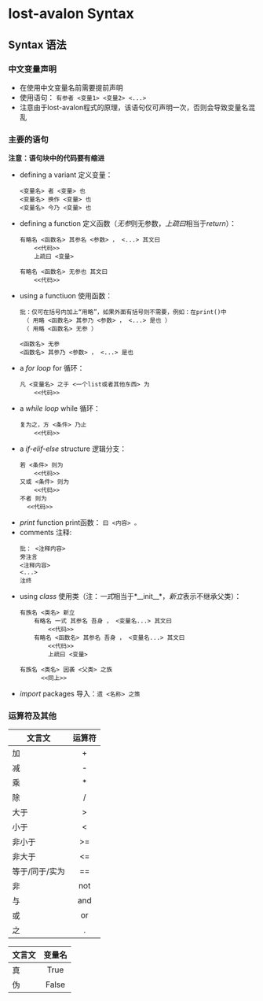 # lost-avalon Syntax

## Syntax 语法

### 中文变量声明

* 在使用中文变量名前需要提前声明
* 使用语句： `有参者 <变量1> <变量2> <...>`
* 注意由于lost-avalon程式的原理，该语句仅可声明一次，否则会导致变量名混乱

### 主要的语句

**注意：语句块中的代码要有缩进**

* defining a variant 定义变量：
  ```
  <变量名> 者 <变量> 也
  <变量名> 换作 <变量> 也  
  <变量名> 今乃 <变量> 也
  ```
* defining a function 定义函数（*无参*则无参数，*上疏曰*相当于*return*）：
  ```
  有略名 <函数名> 其参名 <参数> ， <...> 其文曰
      <<代码>>
      上疏曰 <变量>
  ```
  ```
  有略名 <函数名> 无参也 其文曰
      <<代码>>
  ```
* using a functiuon 使用函数：
  ```
  批：仅可在括号内加上“用略”，如果外面有括号则不需要，例如：在print()中
   （ 用略 <函数名> 其参乃 <参数> ， <...> 是也 ）
   （ 用略 <函数名> 无参 ）
  ```
  ```
  <函数名> 无参
  <函数名> 其参乃 <参数> ， <...> 是也
  ```
* a *for loop* for 循环：
  ```
  凡 <变量名> 之于 <一个list或者其他东西> 为
      <<代码>>
  ```
* a *while loop* while 循环：
  ```
  复为之，方 <条件> 乃止
      <<代码>>
  ```
* a *if-elif-else* structure 逻辑分支：
  ```
  若 <条件> 则为
      <<代码>>
  又或 <条件> 则为
      <<代码>>
  不者 则为
    <<代码>>
  ```
* *print* function print函数： `曰 <内容> 。`
* comments 注释:
  ```
  批： <注释内容>
  旁注言 
  <注释内容> 
  <...>
  注终
  ```
* using *class* 使用类（注：*一式*相当于*\_\_init\_\_*，*新立*表示不继承父类）：
  ```
  有族名 <类名> 新立
      有略名 一式 其参名 吾身 ， <变量名...> 其文曰
          <<代码>>
      有略名 <函数名> 其参名 吾身 ， <变量名...> 其文曰
          <<代码>>
          上疏曰 <变量>
  ```
  ```
  有族名 <类名> 因袭 <父类> 之族
        <<同上>>
  ```
* *import* packages 导入：`遗 <名称> 之策`

### 运算符及其他

| 文言文         | 运算符 |
| -------------- | :----: |
| 加             |   +    |
| 减             |   -    |
| 乘             |   *    |
| 除             |   /    |
| 大于           |   >    |
| 小于           |   <    |
| 非小于         |   >=   |
| 非大于         |   <=   |
| 等于/同于/实为 |   ==   |
| 非             |  not   |
| 与             |  and   |
| 或             |   or   |
| 之             |   .    |

| 文言文 | 变量名 |
| ------ | :----: |
| 真     |  True  |
| 伪     | False  |

